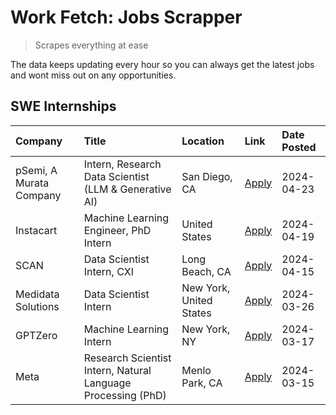 # Work Fetch: Jobs Scrapper
> Scrapes everything at ease

The data keeps updating every hour so you can always get the latest jobs and wont miss out on any opportunities.

## SWE Internships
<!--START_SECTION:workfetch-->
| Company                 | Title                                                        | Location                | Link                                                                                                                                                                                                                                                                       | Date Posted   |
|:------------------------|:-------------------------------------------------------------|:------------------------|:---------------------------------------------------------------------------------------------------------------------------------------------------------------------------------------------------------------------------------------------------------------------------|:--------------|
| pSemi, A Murata Company | Intern, Research Data Scientist (LLM & Generative AI)        | San Diego, CA           | [Apply](https://www.linkedin.com/jobs/view/intern-research-data-scientist-llm-generative-ai-at-psemi-a-murata-company-3887074168?position=4&pageNum=0&refId=OlUilYmZ2DHFn0zcq2FMgQ%3D%3D&trackingId=xgJQpMiFPGJrKOCkThPvTg%3D%3D&trk=public_jobs_jserp-result_search-card) | 2024-04-23    |
| Instacart               | Machine Learning Engineer, PhD Intern                        | United States           | [Apply](https://www.linkedin.com/jobs/view/machine-learning-engineer-phd-intern-at-instacart-3901991739?position=3&pageNum=0&refId=OlUilYmZ2DHFn0zcq2FMgQ%3D%3D&trackingId=RHmpfQkgbtGWpcj2oFoawQ%3D%3D&trk=public_jobs_jserp-result_search-card)                          | 2024-04-19    |
| SCAN                    | Data Scientist Intern, CXI                                   | Long Beach, CA          | [Apply](https://www.linkedin.com/jobs/view/data-scientist-intern-cxi-at-scan-3899690492?position=9&pageNum=0&refId=OlUilYmZ2DHFn0zcq2FMgQ%3D%3D&trackingId=p6uItFwqpXwamCTW92wUgQ%3D%3D&trk=public_jobs_jserp-result_search-card)                                          | 2024-04-15    |
| Medidata Solutions      | Data Scientist Intern                                        | New York, United States | [Apply](https://www.linkedin.com/jobs/view/data-scientist-intern-at-medidata-solutions-3810253704?position=2&pageNum=0&refId=OlUilYmZ2DHFn0zcq2FMgQ%3D%3D&trackingId=VUQ24lP0q6d1rITeEvfj8Q%3D%3D&trk=public_jobs_jserp-result_search-card)                                | 2024-03-26    |
| GPTZero                 | Machine Learning Intern                                      | New York, NY            | [Apply](https://www.linkedin.com/jobs/view/machine-learning-intern-at-gptzero-3860723963?position=8&pageNum=0&refId=OlUilYmZ2DHFn0zcq2FMgQ%3D%3D&trackingId=9VCDisBCcdVT5oKl%2FxEbMA%3D%3D&trk=public_jobs_jserp-result_search-card)                                       | 2024-03-17    |
| Meta                    | Research Scientist Intern, Natural Language Processing (PhD) | Menlo Park, CA          | [Apply](https://www.linkedin.com/jobs/view/research-scientist-intern-natural-language-processing-phd-at-meta-3858718375?position=10&pageNum=0&refId=OlUilYmZ2DHFn0zcq2FMgQ%3D%3D&trackingId=E%2FZxbHlaNHZxYk0zharHow%3D%3D&trk=public_jobs_jserp-result_search-card)       | 2024-03-15    |
<!--END_SECTION:workfetch-->
